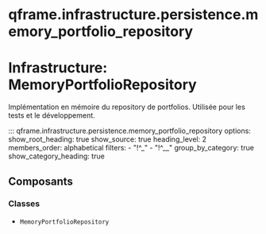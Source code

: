 # qframe.infrastructure.persistence.memory_portfolio_repository


Infrastructure: MemoryPortfolioRepository
========================================

Implémentation en mémoire du repository de portfolios.
Utilisée pour les tests et le développement.


::: qframe.infrastructure.persistence.memory_portfolio_repository
    options:
      show_root_heading: true
      show_source: true
      heading_level: 2
      members_order: alphabetical
      filters:
        - "!^_"
        - "!^__"
      group_by_category: true
      show_category_heading: true

## Composants

### Classes

- `MemoryPortfolioRepository`

